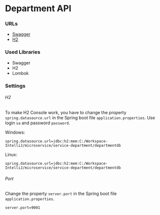 # Department API

### URLs

* [Swagger](http://localhost:8080/departments/swagger)
* [H2](http://localhost:8080/departments/h2)

### Used Libraries

- Swagger
- H2
- Lombok

### Settings

###### H2

To make H2 Console work, you have to change the property `spring.datasource.url` in the Spring boot file `application.properties`. Use login `sa` and password `password`.

Windows:
```
spring.datasource.url=jdbc:h2:mem:C:/Workspace-IntelliJ/microservice/service-department/departmentdb
```

Linux:
```
spring.datasource.url=jdbc:h2:mem:C:/Workspace-IntelliJ/microservice/service-department/departmentdb
```

###### Port

Change the property `server.port` in the Spring boot file `application.properties`.

```
server.port=9001
```
